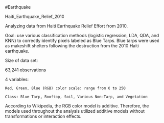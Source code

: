 #Earthquake

Haiti_Earthquake_Relief_2010

Analyzing data from Haiti Earthquake Relief Effort from 2010.

Goal: use various classification methods (logistic regression, LDA, QDA, and KNN) to correctly identify pixels labeled as Blue Tarps.
Blue tarps were used as makeshift shelters following the destruction from the 2010 Haiti earthquake.

Size of data set:

63,241 observations

4 variables:

    Red, Green, Blue (RGB) color scale: range from 0 to 250
    
    Class: Blue Tarp, Rooftop, Soil, Various Non-Tarp, and Vegetation

According to Wikipedia, the RGB color model is additive. Therefore, the models used throughout the analysis utilized additive models without transformations or interaction effects.
